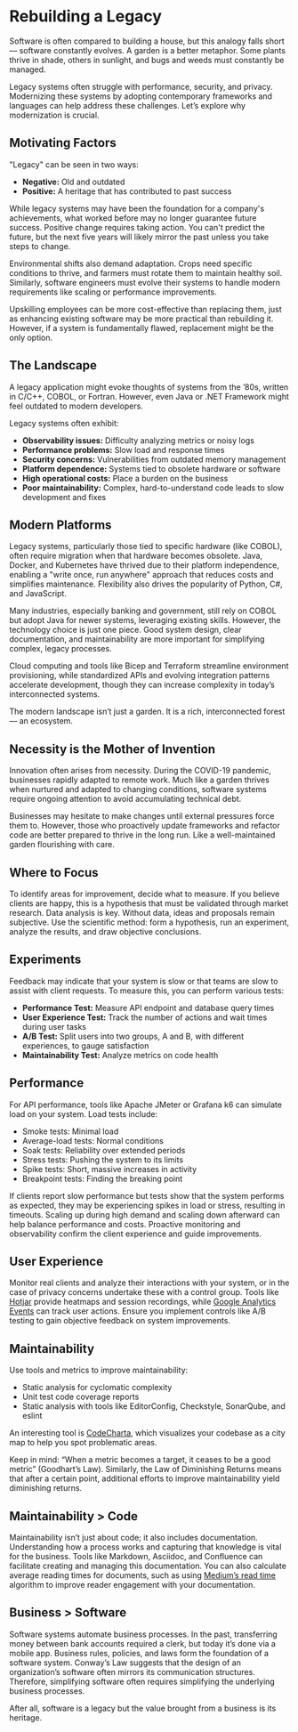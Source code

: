 # Rebuilding a Legacy

Software is often compared to building a house, but this analogy falls short — software constantly evolves.
A garden is a better metaphor.
Some plants thrive in shade, others in sunlight, and bugs and weeds must constantly be managed.

Legacy systems often struggle with performance, security, and privacy.
Modernizing these systems by adopting contemporary frameworks and languages can help address these challenges.
Let’s explore why modernization is crucial.

## Motivating Factors

"Legacy" can be seen in two ways:
- **Negative:** Old and outdated
- **Positive:** A heritage that has contributed to past success

While legacy systems may have been the foundation for a company's achievements, what worked before may no longer guarantee future success.
Positive change requires taking action.
You can't predict the future, but the next five years will likely mirror the past unless you take steps to change.

Environmental shifts also demand adaptation.
Crops need specific conditions to thrive, and farmers must rotate them to maintain healthy soil.
Similarly, software engineers must evolve their systems to handle modern requirements like scaling or performance improvements.

Upskilling employees can be more cost-effective than replacing them, just as enhancing existing software may be more practical than rebuilding it.
However, if a system is fundamentally flawed, replacement might be the only option.

## The Landscape

A legacy application might evoke thoughts of systems from the ’80s, written in C/C++, COBOL, or Fortran.
However, even Java or .NET Framework might feel outdated to modern developers.

Legacy systems often exhibit:

- **Observability issues:** Difficulty analyzing metrics or noisy logs
- **Performance problems:** Slow load and response times
- **Security concerns:** Vulnerabilities from outdated memory management
- **Platform dependence:** Systems tied to obsolete hardware or software
- **High operational costs:** Place a burden on the business
- **Poor maintainability:** Complex, hard-to-understand code leads to slow development and fixes

## Modern Platforms

Legacy systems, particularly those tied to specific hardware (like COBOL), often require migration when that hardware becomes obsolete.
Java, Docker, and Kubernetes have thrived due to their platform independence, enabling a "write once, run anywhere" approach that reduces costs and simplifies maintenance.
Flexibility also drives the popularity of Python, C#, and JavaScript.

Many industries, especially banking and government, still rely on COBOL but adopt Java for newer systems, leveraging existing skills.
However, the technology choice is just one piece.
Good system design, clear documentation, and maintainability are more important for simplifying complex, legacy processes.

Cloud computing and tools like Bicep and Terraform streamline environment provisioning, while standardized APIs and evolving integration patterns accelerate development, though they can increase complexity in today’s interconnected systems.

The modern landscape isn’t just a garden.
It is a rich, interconnected forest — an ecosystem.

## Necessity is the Mother of Invention

Innovation often arises from necessity.
During the COVID-19 pandemic, businesses rapidly adapted to remote work.
Much like a garden thrives when nurtured and adapted to changing conditions, software systems require ongoing attention to avoid accumulating technical debt.

Businesses may hesitate to make changes until external pressures force them to.
However, those who proactively update frameworks and refactor code are better prepared to thrive in the long run.
Like a well-maintained garden flourishing with care.

## Where to Focus

To identify areas for improvement, decide what to measure. If you believe clients are happy, this is a hypothesis that must be validated through market research.
Data analysis is key.
Without data, ideas and proposals remain subjective.
Use the scientific method: form a hypothesis, run an experiment, analyze the results, and draw objective conclusions.

## Experiments

Feedback may indicate that your system is slow or that teams are slow to assist with client requests.
To measure this, you can perform various tests:

- **Performance Test:** Measure API endpoint and database query times
- **User Experience Test:** Track the number of actions and wait times during user tasks
- **A/B Test:** Split users into two groups, A and B, with different experiences, to gauge satisfaction
- **Maintainability Test:** Analyze metrics on code health

## Performance

For API performance, tools like Apache JMeter or Grafana k6 can simulate load on your system. Load tests include:

- Smoke tests: Minimal load
- Average-load tests: Normal conditions
- Soak tests: Reliability over extended periods
- Stress tests: Pushing the system to its limits
- Spike tests: Short, massive increases in activity
- Breakpoint tests: Finding the breaking point

If clients report slow performance but tests show that the system performs as expected, they may be experiencing spikes in load or stress, resulting in timeouts.
Scaling up during high demand and scaling down afterward can help balance performance and costs.
Proactive monitoring and observability confirm the client experience and guide improvements.

## User Experience

Monitor real clients and analyze their interactions with your system, or in the case of privacy concerns undertake these with a control group.
Tools like [Hotjar](https://www.hotjar.com/product/heatmaps/) provide heatmaps and session recordings, while [Google Analytics Events](https://developers.google.com/analytics/devguides/collection/ga4/events) can track user actions.
Ensure you implement controls like A/B testing to gain objective feedback on system improvements.

## Maintainability

Use tools and metrics to improve maintainability:

- Static analysis for cyclomatic complexity
- Unit test code coverage reports
- Static analysis with tools like EditorConfig, Checkstyle, SonarQube, and eslint

An interesting tool is [CodeCharta](https://codecharta.com/docs/analysis/metrics), which visualizes your codebase as a city map to help you spot problematic areas.

Keep in mind: “When a metric becomes a target, it ceases to be a good metric” (Goodhart’s Law).
Similarly, the Law of Diminishing Returns means that after a certain point, additional efforts to improve maintainability yield diminishing returns.

## Maintainability > Code

Maintainability isn’t just about code; it also includes documentation.
Understanding how a process works and capturing that knowledge is vital for the business.
Tools like Markdown, Asciidoc, and Confluence can facilitate creating and managing this documentation.
You can also calculate average reading times for documents, such as using [Medium’s read time](https://help.medium.com/hc/en-us/articles/214991667-Read-time) algorithm to improve reader engagement with your documentation.

## Business > Software

Software systems automate business processes.
In the past, transferring money between bank accounts required a clerk, but today it’s done via a mobile app.
Business rules, policies, and laws form the foundation of a software system.
Conway’s Law suggests that the design of an organization’s software often mirrors its communication structures.
Therefore, simplifying software often requires simplifying the underlying business processes.

After all, software is a legacy but the value brought from a business is its heritage.
